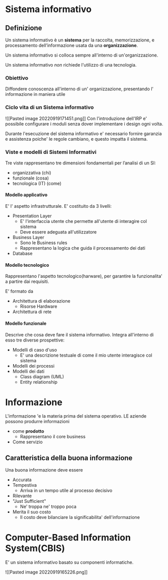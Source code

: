 # Sistema informativo
## Definizione
Un sistema informativo è un **sistema** per la raccolta, memorizzazione, e processamento dell’informazione usata da una **organizzazione**.

Un sistema informativo si colloca sempre all'interno di un'organizzazione.

Un sistema informativo *non* richiede l'utilizzo di una tecnologia.

### Obiettivo
Diffondere conoscenza all'interno di un' organizzazione, presentando l' informazione in maniera utile

### Ciclo vita di un Sistema informativo
![[Pasted image 20220919171451.png]]
Con l'introduzione dell'IRP e' possibile configurare i moduli senza dover implementare i design ogni volta.

Durante l'esecuzione del sistema informativo e' necessario fornire garanzia e assistenza poiche' le regole cambiano, e questo impatta il sistema.

### Viste e modelli di Sistemi Informativi
Tre viste rappresentano tre dimensioni fondamentali per l’analisi di un SI:
- organizzativa (chi)
-  funzionale (cosa)
- tecnologica (IT) (come)
#### Modello applicativo
E' l' aspetto infrastrutturale.
E' costituito da 3 livelli:
- Presentation Layer
	- E' l'interfaccia utente che permette all'utente di interagire col sistema
	- Deve essere adeguata all'utilizzatore
- Business Layer
	- Sono le Business rules
	- Rappresentano la logica che guida il processamento dei dati
- Database
#### Modello tecnologico
Rappresentano l'aspetto tecnologico(harware), per garantire la funzionalita' a partire dai requisiti.

E' formato da 
- Architettura di elaborazione
	- Risorse Hardware
- Architettura di rete
#### Modello funzionale
Descrive che cosa deve fare il sistema informativo.
Integra all'interno di esso tre diverse prospettive:
- Modelli di caso d'uso
	- E' una descrizione testuale di come il mio utente interagisce col sistema
- Modelli dei processi
- Modelli dei dati
	- Class diagram (UML)
	- Entity relationship
# Informazione
L'informazione 'e la materia prima del sistema operativo.
LE aziende possono produrre informazioni
- come **prodotto**
	- Rappresentano il core business
- Come servizio

## Caratteristica della buona informazione
Una buona informazione deve essere
- Accurata
- Tempestiva
	- Arriva in un tempo utile al processo decisivo
- Rilevante
- "Just Sufficient"
	- Ne' troppa ne' troppo poca
- Merita il suo costo
	- Il costo deve bilanciare la significabilita' dell'informazione

# Computer-Based Information System(CBIS)
E' un sistema informativo basato su componenti informatiche.

![[Pasted image 20220919165226.png]]

